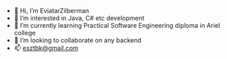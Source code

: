 - 👋 Hi, I’m EviatarZilberman
- 👀 I’m interested in Java, C# etc development
- 🌱 I’m currently learning Practical Software Engineering diploma in Ariel college
- 💞️ I’m looking to collaborate on any backend
- 📫 esztbk@gmail.com

<!---
EviatarZilberman/EviatarZilberman is a ✨ special ✨ repository because its `README.md` (this file) appears on your GitHub profile.
You can click the Preview link to take a look at your changes.
--->

